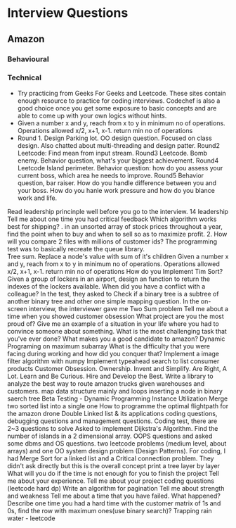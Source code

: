 # Interview Questions

## Amazon
### Behavioural
### Technical
* Try practicing from Geeks For Geeks and Leetcode. These sites contain enough resource to practice for coding interviews. Codechef is also a good choice once you get some exposure to basic concepts and are able to come up with your own logics without hints.
* Given a number x and y, reach from x to y in minimum no of operations. Operations allowed x/2, x+1, x-1. return min no of operations
* Round 1. Design Parking lot. OO design question. Focused on class design. Also chatted about multi-threading and design patter. Round2 Leetcode: Find mean from input stream. Round3 Leetcode. Bomb enemy. Behavior question, what's your biggest achievement. Round4 Leetcode Island perimeter. Behavior question: how do you assess your current boss, which area he needs to improve. Round5 Behavior question, bar raiser. How do you handle difference between you and your boss. How do you hanle work pressure and how do you blance work and life.

Read leadership princinple well before you go to the interview.  14 leadership
Tell me about one time you had critical feedback
Which algorithm works best for shipping?
. in an unsorted array of stock prices throughout a year, find the point when to buy and when to sell so as to maximize profit. 2. How will you compare 2 files with millions of customer ids?
The programming test was to basically recreate the queue library.\
Tree sum. Replace a node's value with sum of it's children
 Given a number x and y, reach from x to y in minimum no of operations. Operations allowed x/2, x+1, x-1. return min no of operations
How do you Implement Tim Sort?
Given a group of lockers in an airport, design an function to return the indexes of the lockers available.
When did you have a conflict with a colleague?
In the test, they asked to Check if a binary tree is a subtree of another binary tree and other one simple mapping question. 
In the on-screen interview, the interviewer gave me Two Sum problem
Tell me about a time when you showed customer obsession
What project are you the most proud of?
Give me an example of a situation in your life where you had to convince someone about something.
What is the most challenging task that you've ever done?
What makes you a good candidate to amazon?
Dynamic Programing on maximum subarray
What is the difficulty that you were facing during working and how did you conquer that? Implement a image filter algorithm with numpy
Implement typeahead search to list consumer products
Customer Obsession. Ownership. Invent and Simplify. Are Right, A Lot. Learn and Be Curious. Hire and Develop the Best.
Write a library to analyze the best way to route amazon trucks given warehouses and customers.
map data structure mainly and loops
inserting a node in binary saerch tree 
Beta Testing - Dynamic Programming Instance Utilization
Merge two sorted list into a single one
How to programme the optimal flightpath for the amazon drone
Double Linked list & its applications
coding questions, debugging questions and management questions.
Coding test, there are 2~3 questions to solve
Asked to implement Dijkstra's Algorithm.
Find the number of islands in a 2 dimensional array.
OOPS questions and asked some dbms and OS questions.
two leetcode problems (medium level, about arrays) and one OO system design problem (Design Patterns).
For coding, I had Merge Sort for a linked list and a Critical connection problem. They didn't ask directly but this is the overall concept
print a tree layer by layer
What will you do if the time is not enough for you to finish the project Tell me about your experience. Tell me about your project coding questions (leetcode hard dp)
Write an algorithm for pagination
Tell me about strength and weakness
Tell me about a time that you have failed. What happened?
Describe one time you had a hard time with the customer
matrix of 1s and 0s, find the row with maximum ones(use binary search)?
Trapping rain water - leetcode
